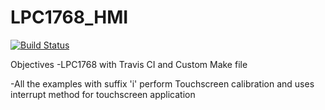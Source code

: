 # LPC1768_HMI
[![Build Status](https://travis-ci.org/ELSPL/LPC1768_HMI.svg?branch=master)](https://travis-ci.org/ELSPL/LPC1768_HMI)

Objectives
  -LPC1768 with Travis CI and Custom Make file

  -All the examples with suffix 'i' perform Touchscreen calibration and uses interrupt method for touchscreen application



